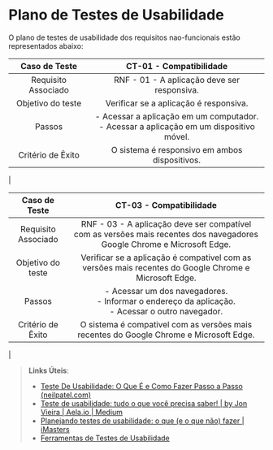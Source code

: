 # Plano de Testes de Usabilidade

O plano de testes de usabilidade dos requisitos nao-funcionais estão representados abaixo:

| **Caso de Teste**    | **CT-01 - Compatibilidade** |
|:---: |:---: |
|Requisito Associado | RNF - 01 - A aplicação deve ser responsiva.
|Objetivo do teste | Verificar se a aplicação é responsiva.
|Passos | - Acessar a aplicação em um computador. <br> - Acessar a aplicação em um dispositivo móvel. <br> 
|Critério de Êxito | O sistema é responsivo em ambos dispositivos.
|

| **Caso de Teste**    | **CT-03 - Compatibilidade** |
|:---: |:---: |
|Requisito Associado | RNF - 03 - A aplicação deve ser compatível com as versões mais recentes dos navegadores Google Chrome e Microsoft Edge.
|Objetivo do teste | Verificar se a aplicação é compativel com as versões mais recentes do Google Chrome e Microsoft Edge.
|Passos | - Acessar um dos navegadores. <br> - Informar o endereço da aplicação. <br> - Acessar o outro navegador.
|Critério de Êxito | O sistema é compativel com as versões mais recentes do Google Chrome e Microsoft Edge.
|

> **Links Úteis**:
> - [Teste De Usabilidade: O Que É e Como Fazer Passo a Passo (neilpatel.com)](https://neilpatel.com/br/blog/teste-de-usabilidade/)
> - [Teste de usabilidade: tudo o que você precisa saber! | by Jon Vieira | Aela.io | Medium](https://medium.com/aela/teste-de-usabilidade-o-que-voc%C3%AA-precisa-saber-39a36343d9a6/)
> - [Planejando testes de usabilidade: o que (e o que não) fazer | iMasters](https://imasters.com.br/design-ux/planejando-testes-de-usabilidade-o-que-e-o-que-nao-fazer/)
> - [Ferramentas de Testes de Usabilidade](https://www.usability.gov/how-to-and-tools/resources/templates.html)
